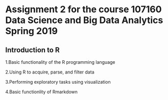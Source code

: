 # Assignment 2 for the course 107160 Data Science and Big Data Analytics Spring 2019
## Introduction to R
1.Basic functionality of the R programming language

2.Using R to acquire, parse, and filter data

3.Performing exploratory tasks using visualization

4.Basic functionlity of Rmarkdown
